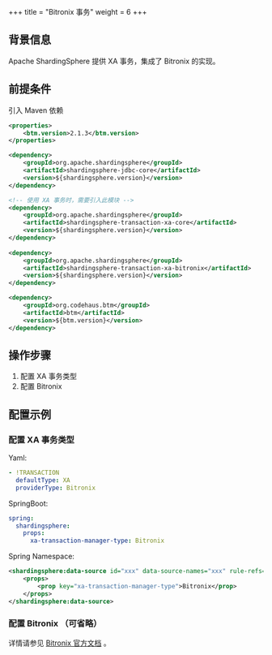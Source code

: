 +++
title = "Bitronix 事务"
weight = 6
+++

## 背景信息

Apache ShardingSphere 提供 XA 事务，集成了 Bitronix 的实现。

## 前提条件

引入 Maven 依赖

```xml
<properties>
    <btm.version>2.1.3</btm.version>
</properties>

<dependency>
    <groupId>org.apache.shardingsphere</groupId>
    <artifactId>shardingsphere-jdbc-core</artifactId>
    <version>${shardingsphere.version}</version>
</dependency>

<!-- 使用 XA 事务时，需要引入此模块 -->
<dependency>
    <groupId>org.apache.shardingsphere</groupId>
    <artifactId>shardingsphere-transaction-xa-core</artifactId>
    <version>${shardingsphere.version}</version>
</dependency>
    
<dependency>
    <groupId>org.apache.shardingsphere</groupId>
    <artifactId>shardingsphere-transaction-xa-bitronix</artifactId>
    <version>${shardingsphere.version}</version>
</dependency>

<dependency>
    <groupId>org.codehaus.btm</groupId>
    <artifactId>btm</artifactId>
    <version>${btm.version}</version>
</dependency>
```

## 操作步骤

1. 配置 XA 事务类型
2. 配置 Bitronix

## 配置示例

### 配置 XA 事务类型

Yaml:

```yaml
- !TRANSACTION
  defaultType: XA
  providerType: Bitronix
```

SpringBoot:

```yaml
spring:
  shardingsphere:
    props:
      xa-transaction-manager-type: Bitronix
```

Spring Namespace:

```xml
<shardingsphere:data-source id="xxx" data-source-names="xxx" rule-refs="xxx">
    <props>
        <prop key="xa-transaction-manager-type">Bitronix</prop>
    </props>
</shardingsphere:data-source>
```

### 配置 Bitronix （可省略）

详情请参见 [Bitronix 官方文档](https://github.com/bitronix/btm/wiki) 。
